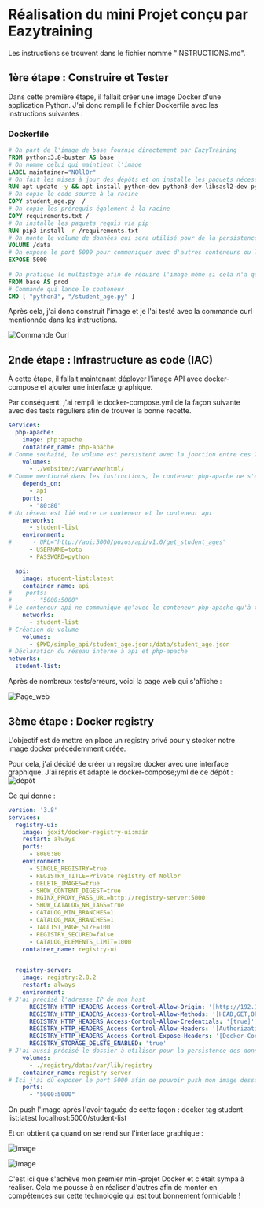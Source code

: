 # Réalisation du mini Projet conçu par Eazytraining

Les instructions se trouvent dans le fichier nommé "INSTRUCTIONS.md".

## 1ère étape : Construire et Tester

Dans cette première étape, il fallait créer une image Docker d'une application Python. J'ai donc rempli le fichier Dockerfile avec les instructions suivantes :

### Dockerfile

```dockerfile
# On part de l'image de base fournie directement par EazyTraining
FROM python:3.8-buster AS base
# On nomme celui qui maintient l'image
LABEL maintainer="N0ll0r"
# On fait les mises à jour des dépôts et on installe les paquets nécessaires
RUN apt update -y && apt install python-dev python3-dev libsasl2-dev python-dev libldap2-dev libssl-dev -y
# On copie le code source à la racine
COPY student_age.py  /
# On copie les prérequis également à la racine 
COPY requirements.txt /
# On installe les paquets requis via pip
RUN pip3 install -r /requirements.txt
# On monte le volume de données qui sera utilisé pour de la persistence
VOLUME /data
# On expose le port 5000 pour communiquer avec d'autres conteneurs ou l'extérieur
EXPOSE 5000
 
# On pratique le multistage afin de réduire l'image même si cela n'a que peu d'effet et c'est aussi pour mettre en pratique cette notion abordé dans le cours de Dirane
FROM base AS prod
# Commande qui lance le conteneur
CMD [ "python3", "/student_age.py" ]

```

Après cela, j'ai donc construit l'image et je l'ai testé avec la commande curl mentionnée dans les instructions.


![Commande Curl](https://github.com/N0ll0r/mini-project-docker/blob/main/screenshots/Capture%20d'%C3%A9cran%202024-07-29%20185329.png?raw=true)


## 2nde étape : Infrastructure as code (IAC)

À cette étape, il fallait maintenant déployer l'image API avec docker-compose et ajouter une interface graphique.

Par conséquent, j'ai rempli le docker-compose.yml de la façon suivante avec des tests réguliers afin de trouver la bonne recette. 


```yaml
services:
  php-apache:
    image: php:apache
    container_name: php-apache
# Comme souhaité, le volume est persistent avec la jonction entre ces 2 dossiers
    volumes:
      - ./website/:/var/www/html/
# Comme mentionné dans les instructions, le conteneur php-apache ne s'exéccute que si le conteneur api est démarré
    depends_on:
      - api
    ports:
      - "80:80"
# Un réseau est lié entre ce conteneur et le conteneur api
    networks:
      - student-list
    environment:
#      - URL="http://api:5000/pozos/api/v1.0/get_student_ages"
      - USERNAME=toto
      - PASSWORD=python

  api:
    image: student-list:latest
    container_name: api
#    ports:
#      - "5000:5000"
# Le conteneur api ne communique qu'avec le conteneur php-apache qu'à travers ce réseau, il n'est pas accessible depuis l'extérieur
    networks:
      - student-list
# Création du volume
    volumes:
      - $PWD/simple_api/student_age.json:/data/student_age.json
# Déclaration du réseau interne à api et php-apache
networks:
  student-list:

```


Après de nombreux tests/erreurs, voici la page web qui s'affiche :


![Page_web](https://github.com/N0ll0r/mini-project-docker/blob/main/screenshots/Capture%20d'%C3%A9cran%202024-07-28%20120129.png?raw=true)

## 3ème étape : Docker registry

L'objectif est de mettre en place un registry privé pour y stocker notre image docker précédemment créée. 

Pour cela, j'ai décidé de créer un regsitre docker avec une interface graphique. 
J'ai repris et adapté le docker-compose;yml de ce dépôt : ![dépôt](https://github.com/Joxit/docker-registry-ui)

Ce qui donne : 
```yaml
version: '3.8'
services:
  registry-ui:
    image: joxit/docker-registry-ui:main
    restart: always
    ports:
      - 8080:80
    environment:
      - SINGLE_REGISTRY=true
      - REGISTRY_TITLE=Private registry of Nollor
      - DELETE_IMAGES=true
      - SHOW_CONTENT_DIGEST=true
      - NGINX_PROXY_PASS_URL=http://registry-server:5000
      - SHOW_CATALOG_NB_TAGS=true
      - CATALOG_MIN_BRANCHES=1
      - CATALOG_MAX_BRANCHES=1
      - TAGLIST_PAGE_SIZE=100
      - REGISTRY_SECURED=false
      - CATALOG_ELEMENTS_LIMIT=1000
    container_name: registry-ui


  registry-server:
    image: registry:2.8.2
    restart: always
    environment:
# J'ai précisé l'adresse IP de mon host
      REGISTRY_HTTP_HEADERS_Access-Control-Allow-Origin: '[http://192.168.1.166]'
      REGISTRY_HTTP_HEADERS_Access-Control-Allow-Methods: '[HEAD,GET,OPTIONS,DELETE]'
      REGISTRY_HTTP_HEADERS_Access-Control-Allow-Credentials: '[true]'
      REGISTRY_HTTP_HEADERS_Access-Control-Allow-Headers: '[Authorization,Accept,Cache-Control]'
      REGISTRY_HTTP_HEADERS_Access-Control-Expose-Headers: '[Docker-Content-Digest]'
      REGISTRY_STORAGE_DELETE_ENABLED: 'true'
# J'ai aussi précisé le dossier à utiliser pour la persistence des données via : ./registry/data
    volumes:
      - ./registry/data:/var/lib/registry
    container_name: registry-server
# Ici j'ai dû exposer le port 5000 afin de pouvoir push mon image dessus à l'instar de ce qui est proposé dans le cours docker
    ports:
      - "5000:5000"

```

On push l'image après l'avoir taguée  de cette façon : docker tag student-list:latest localhost:5000/student-list

Et on obtient ça quand on se rend sur l'interface graphique :

![image](https://github.com/N0ll0r/mini-project-docker/blob/main/screenshots/Capture%20d'%C3%A9cran%202024-07-28%20213939.png?raw=true)

![image](https://github.com/N0ll0r/mini-project-docker/blob/main/screenshots/Capture%20d'%C3%A9cran%202024-07-28%20213953.png?raw=true)


C'est ici que s'achève mon premier mini-projet Docker et c'était sympa à réaliser.  Cela me pousse à en réaliser d'autres afin de monter en compétences sur cette technologie qui est tout bonnement formidable !
